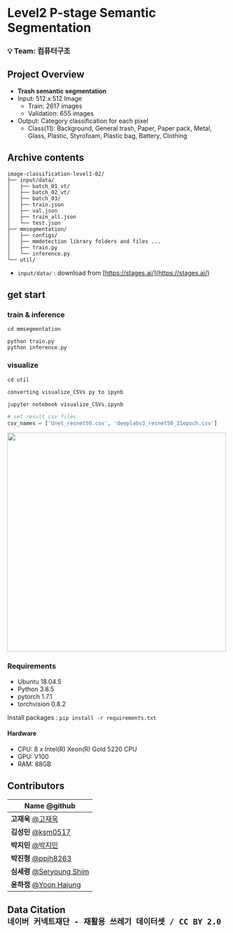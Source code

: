 # Level2 P-stage Semantic Segmentation

### 💡 **Team: 컴퓨터구조**

## Project Overview

- **Trash semantic segmentation**
- Input: 512 x 512 Image
  - Train: 2617 images
  - Validation: 655 images
- Output: Category classification for each pixel
    - Class(11): Background, General trash, Paper, Paper pack, Metal, Glass, Plastic, Styrofoam, Plastic bag, Battery, Clothing

## Archive contents

```
image-classification-level1-02/
├── input/data/
│   ├── batch_01_vt/
│   ├── batch_02_vt/
│   ├── batch_03/
│   ├── train.json
│   ├── val.json
│   ├── train_all.json
│   └── test.json
├── mmsegmentation/
│   ├── configs/
│   ├── mmdetection library folders and files ...
│   ├── train.py
│   └── inference.py
└── util/
```

- ```input/data/``` : download from [https://stages.ai/](https://stages.ai/)

## get start

### train & inference
```
cd mmsegmentation

python train.py
python inference.py
```

### visualize
```
cd util

converting visualize_CSVs py to ipynb

jupyter notebook visualize_CSVs.ipynb
```
```python
# set result csv files
csv_names = ['Unet_resnet50.csv', 'deeplabv3_resnet50_31epoch.csv']
```
<img src="https://user-images.githubusercontent.com/85881032/139802682-d89814ac-d5f5-4d70-babd-72d1fa92f3ca.png" width="500"/>

### Requirements

- Ubuntu 18.04.5
- Python 3.8.5
- pytorch 1.7.1
- torchvision 0.8.2

Install packages :  `pip install -r requirements.txt` 

#### Hardware

- CPU: 8 x Intel(R) Xeon(R) Gold 5220 CPU
- GPU: V100
- RAM: 88GB


## Contributors

| **Name** @github                                              | 
| ------------------------------------------------------------  | 
| **고재욱** [@고재욱](https://github.com/pkpete)               |
| **김성민** [@ksm0517](https://github.com/ksm0517)             |
| **박지민** [@박지민](https://github.com/ddeokbboki-good)      | 
| **박진형** [@ppjh8263](https://github.com/ppjh8263)           |
| **심세령** [@Seryoung Shim](https://github.com/seryoungshim17)| 
| **윤하정** [@Yoon Hajung](https://github.com/YHaJung)         | 

## Data Citation <br/> ```네이버 커넥트재단 - 재활용 쓰레기 데이터셋 / CC BY 2.0```
